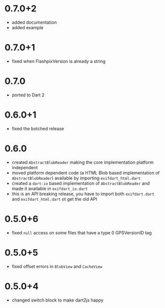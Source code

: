 # 0.7.0+2

- added documentation
- added example

# 0.7.0+1

- fixed when FlashpixVersion is already a string

# 0.7.0

- ported to Dart 2

# 0.6.0+1

- fixed the botched release

# 0.6.0

- created `AbstractBlobReader` making the core implementation platform independent
- moved platform dependent code (a HTML Blob based implementation of `AbstractBlobReader`)
  available by importing `exifdart_html.dart`
- created a `dart:io` based implementation of `AbstractBlobReader` and made it available
  in `exifdart_io.dart`
- this is an API breaking release, you have to import both `exifdart.dart` and
  `exifdart_html.dart` ot get the old API

# 0.5.0+6

- fixed `null` access on some files that have a type 0 GPSVersionID tag

# 0.5.0+5

- fixed offset errors in `BlobView` and `CacheView`

# 0.5.0+4

- changed switch block to make dart2js happy
